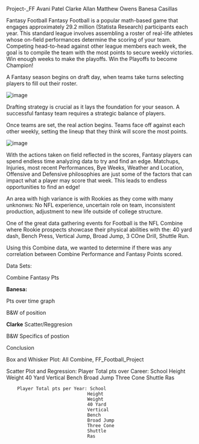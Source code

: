 Project-_FF
Avani Patel Clarke Allan Matthew Owens Banesa Casillas 

Fantasy Football
Fantasy Football is a popular math-based game that engages approximately 29.2 million (Statista Research) participants each year. This standard league involves assembling a roster of real-life athletes whose on-field performances determine the scoring of your team. Competing head-to-head against other league members each week, the goal is to compile the team with the most points to secure weekly victories. Win enough weeks to make the playoffs. Win the Playoffs to become Champion!

A Fantasy season begins on draft day, when teams take turns selecting players to fill out their roster. 

![image](https://github.com/AiMO-MO-MO/Project-_FF/assets/130156500/6da89ae8-59e2-47b4-b084-566f3587e3b3)

Drafting strategy is crucial as it lays the foundation for your season. A successful fantasy team requires a strategic balance of players.

Once teams are set, the real action begins. Teams face off against each other weekly, setting the lineup that they think will score the most points. 

![image](https://github.com/AiMO-MO-MO/Project-_FF/assets/130156500/b2f8edc9-8a4f-4e20-ad5d-cd43a37c4b30)

With the actions taken on field reflected in the scores, Fantasy players can spend endless time analyzing data to try and find an edge. Matchups, Injuries, most recent Performances, Bye Weeks, Weather and Location, Offensive and Defensive philosophies are just some of the factors that can impact what a player may score that week. This leads to endless opportunities to find an edge!

An area with high variance is with Rookies as they come with many unknonws: No NFL experience, uncertain role on team, inconsistent production, adjustment to new life outside of college structure.

One of the great data gathering events for Football is the NFL Combine where Rookie prospects showcase their physical abilities with the: 40 yard dash, Bench Press, Vertical Jump, Broad Jump, 3 COne Drill, Shuttle Run.

Using this Combine data, we wanted to determine if there was any correlation between Combine Performance and Fantasy Points scored. 


Data Sets: 

Combine
Fantasy Pts


**Banesa:**

Pts over time graph

B&W of position 

**Clarke**
Scatter/Reggresion

B&W Specifics of postion

Conclusion





Box and Whisker Plot: All Combine, FF_Football_Project

Scatter Plot and Regression:
       Player Total pts over Career: School
                                  Height
                                  Weight
                                  40 Yard
                                  Vertical
                                  Bench
                                  Broad Jump
                                  Three Cone
                                  Shuttle
                                  Ras

        Player Total pts per Year: School
                                  Height
                                  Weight
                                  40 Yard
                                  Vertical
                                  Bench
                                  Broad Jump
                                  Three Cone
                                  Shuttle
                                  Ras
                                
